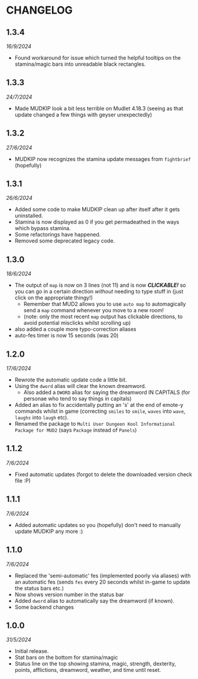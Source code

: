 # CHANGELOG

## 1.3.4

*16/9/2024*

* Found workaround for issue which turned the helpful tooltips on the stamina/magic bars into unreadable black rectangles.

## 1.3.3

*24/7/2024*

* Made MUDKIP look a bit less terrible on Mudlet 4.18.3 (seeing as that update changed a few things with geyser unexpectedly)

## 1.3.2

*27/6/2024*

* MUDKIP now recognizes the stamina update messages from `fightbrief` (hopefully)

## 1.3.1

*26/6/2024*

* Added some code to make MUDKIP clean up after itself after it gets uninstalled.
* Stamina is now displayed as 0 if you get permadeathed in the ways which bypass stamina.
* Some refactorings have happened.
* Removed some deprecated legacy code.

## 1.3.0

*18/6/2024*

* The output of `map` is now on 3 lines (not 11) and is now ***CLICKABLE!*** so you can go in a certain direction *without* needing to type stuff in (just click on the appropriate thingy!)
  * Remember that MUD2 allows you to use `auto map` to automagically send a `map` command whenever you move to a new room!
  * (note: only the most recent `map` output has clickable directions, to avoid potential misclicks whilst scrolling up)
* also added a couple more typo-correction aliases
* auto-fes timer is now 15 seconds (was 20)

## 1.2.0

*17/6/2024*

* Rewrote the automatic update code a little bit.
* Using the `dword` alias will clear the known dreamword.
  * Also added a `DWORD` alias for saying the dreamword IN CAPITALS (for personae who tend to say things in capitals)
* Added an alias to fix accidentally putting an 's' at the end of emote-y commands whilst in game (correcting `smiles` to `smile`, `waves` into `wave`, `laughs` into `laugh` etc).
* Renamed the package to `Multi User Dungeon Kool Informational Package for MUD2` (says `Package` instead of `Panels`)

## 1.1.2

*7/6/2024*

* Fixed automatic updates (forgot to delete the downloaded version check file :P)

## 1.1.1

*7/6/2024*

* Added automatic updates so you (hopefully) don't need to manually update MUDKIP any more :)

## 1.1.0

*7/6/2024*

* Replaced the 'semi-automatic' fes (implemented poorly via aliases) with an automatic fes
  (sends `fes` every 20 seconds whilst in-game to update the status bars etc.)
* Now shows version number in the status bar
* Added `dword` alias to automatically say the dreamword (if known).
* Some backend changes

## 1.0.0

*31/5/2024*

* Initial release.
* Stat bars on the bottom for stamina/magic
* Status line on the top showing stamina, magic, strength, dexterity, points, afflictions, dreamword, weather, and time until reset.
